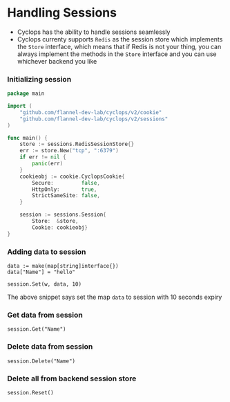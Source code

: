 # Handling Sessions

- Cyclops has the ability to handle sessions seamlessly
- Cyclops currenty supports `Redis` as the session store which implements the `Store` interface, which means that if Redis
is not your thing, you can always implement the methods in the `Store` interface and you can use whichever backend you like

### Initializing session
```go
package main

import (
	"github.com/flannel-dev-lab/cyclops/v2/cookie"
	"github.com/flannel-dev-lab/cyclops/v2/sessions"
)

func main() {
	store := sessions.RedisSessionStore{}
	err := store.New("tcp", ":6379")
	if err != nil {
		panic(err)
	}
	cookieobj := cookie.CyclopsCookie{
		Secure:         false,
		HttpOnly:       true,
		StrictSameSite: false,
	}

	session := sessions.Session{
		Store:  &store,
		Cookie: cookieobj}
}
```

### Adding data to session
```
data := make(map[string]interface{})
data["Name"] = "hello"

session.Set(w, data, 10)
```
The above snippet says set the map `data` to session with 10 seconds expiry

### Get data from session
```
session.Get("Name")
```

### Delete data from session
```
session.Delete("Name")
```

### Delete all from backend session store
```
session.Reset()
```